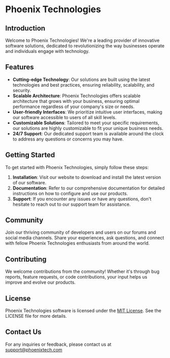 # Phoenix Technologies

## Introduction
Welcome to Phoenix Technologies! We're a leading provider of innovative software solutions, dedicated to revolutionizing the way businesses operate and individuals engage with technology.

## Features
- **Cutting-edge Technology**: Our solutions are built using the latest technologies and best practices, ensuring reliability, scalability, and security.
- **Scalable Architecture**: Phoenix Technologies offers scalable architecture that grows with your business, ensuring optimal performance regardless of your company's size or needs.
- **User-friendly Interfaces**: We prioritize intuitive user interfaces, making our software accessible to users of all skill levels.
- **Customizable Solutions**: Tailored to meet your specific requirements, our solutions are highly customizable to fit your unique business needs.
- **24/7 Support**: Our dedicated support team is available around the clock to address any questions or concerns you may have.

## Getting Started
To get started with Phoenix Technologies, simply follow these steps:

1. **Installation**: Visit our website to download and install the latest version of our software.
2. **Documentation**: Refer to our comprehensive documentation for detailed instructions on how to configure and use our products.
3. **Support**: If you encounter any issues or have any questions, don't hesitate to reach out to our support team for assistance.

## Community
Join our thriving community of developers and users on our forums and social media channels. Share your experiences, ask questions, and connect with fellow Phoenix Technologies enthusiasts from around the world.

## Contributing
We welcome contributions from the community! Whether it's through bug reports, feature requests, or code contributions, your input helps us improve and evolve our products.

## License
Phoenix Technologies software is licensed under the [MIT License](https://opensource.org/licenses/MIT). See the LICENSE file for more details.

## Contact Us
For any inquiries or feedback, please contact us at support@phoenixtech.com
